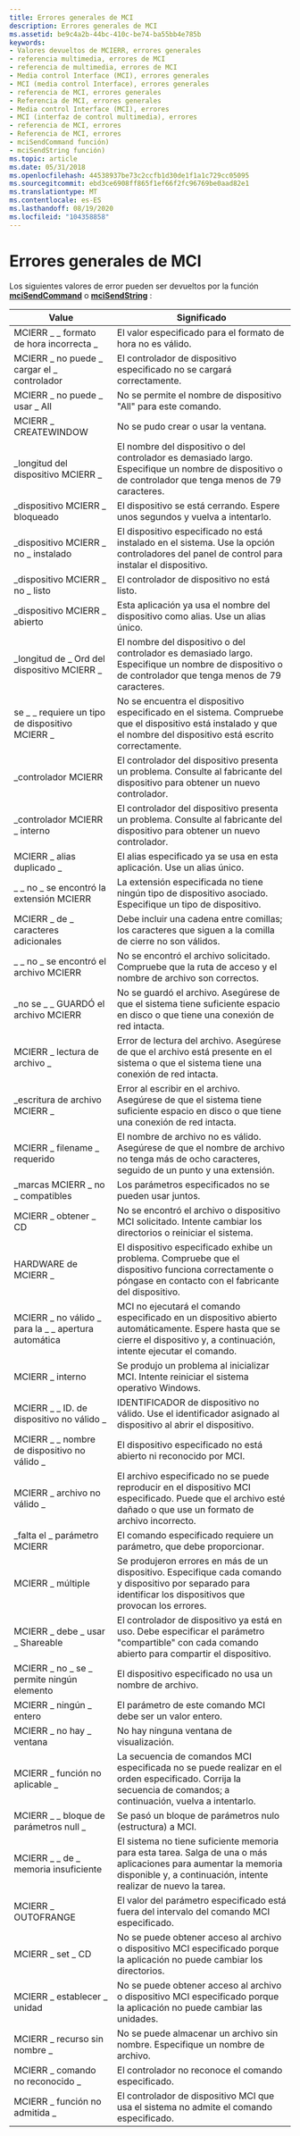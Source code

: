 ```yaml
---
title: Errores generales de MCI
description: Errores generales de MCI
ms.assetid: be9c4a2b-44bc-410c-be74-ba55bb4e785b
keywords:
- Valores devueltos de MCIERR, errores generales
- referencia multimedia, errores de MCI
- referencia de multimedia, errores de MCI
- Media control Interface (MCI), errores generales
- MCI (media control Interface), errores generales
- referencia de MCI, errores generales
- Referencia de MCI, errores generales
- Media control Interface (MCI), errores
- MCI (interfaz de control multimedia), errores
- referencia de MCI, errores
- Referencia de MCI, errores
- mciSendCommand función)
- mciSendString función)
ms.topic: article
ms.date: 05/31/2018
ms.openlocfilehash: 44538937be73c2ccfb1d30de1f1a1c729cc05095
ms.sourcegitcommit: ebd3ce6908ff865f1ef66f2fc96769be0aad82e1
ms.translationtype: MT
ms.contentlocale: es-ES
ms.lasthandoff: 08/19/2020
ms.locfileid: "104358858"
---
```

# <a name="general-mci-errors"></a>Errores generales de MCI

Los siguientes valores de error pueden ser devueltos por la función [**mciSendCommand**](/previous-versions//dd757160(v=vs.85)) o [**mciSendString**](/previous-versions//dd757161(v=vs.85)) :



| Value                            | Significado                                                                                                                                                     |
|----------------------------------|-------------------------------------------------------------------------------------------------------------------------------------------------------------|
| MCIERR \_ \_ formato de hora incorrecta \_        | El valor especificado para el formato de hora no es válido.                                                                                                         |
| MCIERR \_ no puede \_ cargar el \_ controlador     | El controlador de dispositivo especificado no se cargará correctamente.                                                                                                         |
| MCIERR \_ no puede \_ usar \_ All         | No se permite el nombre de dispositivo "All" para este comando.                                                                                                      |
| MCIERR \_ CREATEWINDOW             | No se pudo crear o usar la ventana.                                                                                                                             |
| \_longitud del dispositivo MCIERR \_           | El nombre del dispositivo o del controlador es demasiado largo. Especifique un nombre de dispositivo o de controlador que tenga menos de 79 caracteres.                                                     |
| \_dispositivo MCIERR \_ bloqueado           | El dispositivo se está cerrando. Espere unos segundos y vuelva a intentarlo.                                                                                         |
| \_dispositivo MCIERR \_ no \_ instalado   | El dispositivo especificado no está instalado en el sistema. Use la opción controladores del panel de control para instalar el dispositivo.                                   |
| \_dispositivo MCIERR \_ no \_ listo       | El controlador de dispositivo no está listo.                                                                                                                             |
| \_dispositivo MCIERR \_ abierto             | Esta aplicación ya usa el nombre del dispositivo como alias. Use un alias único.                                                                        |
| \_longitud de \_ Ord del dispositivo MCIERR \_      | El nombre del dispositivo o del controlador es demasiado largo. Especifique un nombre de dispositivo o de controlador que tenga menos de 79 caracteres.                                                     |
| se \_ \_ requiere un tipo de dispositivo MCIERR \_   | No se encuentra el dispositivo especificado en el sistema. Compruebe que el dispositivo está instalado y que el nombre del dispositivo está escrito correctamente.                            |
| \_controlador MCIERR                   | El controlador del dispositivo presenta un problema. Consulte al fabricante del dispositivo para obtener un nuevo controlador.                                                      |
| \_controlador MCIERR \_ interno         | El controlador del dispositivo presenta un problema. Consulte al fabricante del dispositivo para obtener un nuevo controlador.                                                      |
| MCIERR \_ alias duplicado \_         | El alias especificado ya se usa en esta aplicación. Use un alias único.                                                                                |
| \_ \_ no \_ se encontró la extensión MCIERR    | La extensión especificada no tiene ningún tipo de dispositivo asociado. Especifique un tipo de dispositivo.                                                                       |
| MCIERR \_ de \_ caracteres adicionales        | Debe incluir una cadena entre comillas; los caracteres que siguen a la comilla de cierre no son válidos.                                              |
| \_ \_ no \_ se encontró el archivo MCIERR         | No se encontró el archivo solicitado. Compruebe que la ruta de acceso y el nombre de archivo son correctos.                                                                             |
| \_no se \_ \_ GUARDÓ el archivo MCIERR         | No se guardó el archivo. Asegúrese de que el sistema tiene suficiente espacio en disco o que tiene una conexión de red intacta.                                                |
| MCIERR \_ lectura de archivo \_               | Error de lectura del archivo. Asegúrese de que el archivo está presente en el sistema o que el sistema tiene una conexión de red intacta.                             |
| \_escritura de archivo MCIERR \_              | Error al escribir en el archivo. Asegúrese de que el sistema tiene suficiente espacio en disco o que tiene una conexión de red intacta.                                            |
| MCIERR \_ filename \_ requerido       | El nombre de archivo no es válido. Asegúrese de que el nombre de archivo no tenga más de ocho caracteres, seguido de un punto y una extensión.                                  |
| \_marcas MCIERR \_ no \_ compatibles   | Los parámetros especificados no se pueden usar juntos.                                                                                                           |
| MCIERR \_ obtener \_ CD                  | No se encontró el archivo o dispositivo MCI solicitado. Intente cambiar los directorios o reiniciar el sistema.                                                         |
| HARDWARE de MCIERR \_                 | El dispositivo especificado exhibe un problema. Compruebe que el dispositivo funciona correctamente o póngase en contacto con el fabricante del dispositivo.                                     |
| MCIERR \_ no válido \_ para la \_ \_ apertura automática | MCI no ejecutará el comando especificado en un dispositivo abierto automáticamente. Espere hasta que se cierre el dispositivo y, a continuación, intente ejecutar el comando.             |
| MCIERR \_ interno                 | Se produjo un problema al inicializar MCI. Intente reiniciar el sistema operativo Windows.                                                                        |
| MCIERR \_ \_ ID. de dispositivo no válido \_      | IDENTIFICADOR de dispositivo no válido. Use el identificador asignado al dispositivo al abrir el dispositivo.                                                                               |
| MCIERR \_ \_ nombre de dispositivo no válido \_    | El dispositivo especificado no está abierto ni reconocido por MCI.                                                                                                     |
| MCIERR \_ archivo no válido \_            | El archivo especificado no se puede reproducir en el dispositivo MCI especificado. Puede que el archivo esté dañado o que use un formato de archivo incorrecto.                               |
| \_falta el \_ parámetro MCIERR       | El comando especificado requiere un parámetro, que debe proporcionar.                                                                                          |
| MCIERR \_ múltiple                 | Se produjeron errores en más de un dispositivo. Especifique cada comando y dispositivo por separado para identificar los dispositivos que provocan los errores.                             |
| MCIERR \_ debe \_ usar \_ Shareable     | El controlador de dispositivo ya está en uso. Debe especificar el parámetro "compartible" con cada comando abierto para compartir el dispositivo.                                  |
| MCIERR \_ no \_ se \_ permite ningún elemento     | El dispositivo especificado no usa un nombre de archivo.                                                                                                               |
| MCIERR \_ ningún \_ entero              | El parámetro de este comando MCI debe ser un valor entero.                                                                                                |
| MCIERR \_ no hay \_ ventana               | No hay ninguna ventana de visualización.                                                                                                                                 |
| MCIERR \_ función no aplicable \_  | La secuencia de comandos MCI especificada no se puede realizar en el orden especificado. Corrija la secuencia de comandos; a continuación, vuelva a intentarlo.                                   |
| MCIERR \_ \_ bloque de parámetros null \_   | Se pasó un bloque de parámetros nulo (estructura) a MCI.                                                                                                       |
| MCIERR \_ \_ de \_ memoria insuficiente          | El sistema no tiene suficiente memoria para esta tarea. Salga de una o más aplicaciones para aumentar la memoria disponible y, a continuación, intente realizar de nuevo la tarea. |
| MCIERR \_ OUTOFRANGE               | El valor del parámetro especificado está fuera del intervalo del comando MCI especificado.                                                                                |
| MCIERR \_ set \_ CD                  | No se puede obtener acceso al archivo o dispositivo MCI especificado porque la aplicación no puede cambiar los directorios.                                                         |
| MCIERR \_ establecer \_ unidad               | No se puede obtener acceso al archivo o dispositivo MCI especificado porque la aplicación no puede cambiar las unidades.                                                              |
| MCIERR \_ recurso sin nombre \_        | No se puede almacenar un archivo sin nombre. Especifique un nombre de archivo.                                                                                                       |
| MCIERR \_ comando no reconocido \_    | El controlador no reconoce el comando especificado.                                                                                                          |
| MCIERR \_ función no admitida \_    | El controlador de dispositivo MCI que usa el sistema no admite el comando especificado.                                                                           |



 

 

 